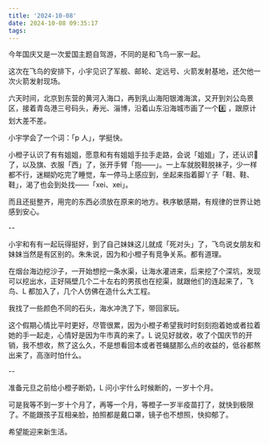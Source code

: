 ```yaml
---
title: '2024-10-08'
date: 2024-10-08 09:35:17
tags:
---
```


今年国庆又是一次爱国主题自驾游，不同的是和飞鸟一家一起。

这次在飞鸟的安排下，小宇见识了军舰、邮轮、定远号、火箭发射基地，还欠他一次火箭发射现场。

六天时间，北京到东营的黄河入海口，再到乳山海阳银滩海滨，又开到刘公岛景区，接着青岛港三号码头，寿光、淄博，沿着山东沿海城市画了一个8️⃣  ，跟原计划大差不差。

小宇学会了一个词：「p 人」，学挺快。

小橙子认识了有有姐姐，愿意和有有姐姐手拉手走路，会说「姐姐」了，还认识🚢 了，以及旗、衣服「西」了，张开手臂「抱——」。一上车就脱鞋脱袜子，少一样都不行，迷糊奶吃完了睡觉，车一停马上感应到，坐起来指着脚丫子「鞋、鞋、鞋」，渴了也会到处找——「xei、xei」。

而且还挺整齐，用完的东西必须放在原来的地方。秩序敏感期，有规律的世界让她感到安心。

--

小宇和有有一起玩得挺好，到了自己妹妹这儿就成「死对头」了，飞鸟说女朋友和妹妹当然是有区别的。朱朱说，因为和小橙子有竞争关系。都有道理。

在烟台海边挖沙子，一开始想挖一条水渠，让海水灌进来，后来挖了个深坑，发现可以挖出水，正好隔壁几个二十左右的男孩也在挖渠，就跟他们的连起来了，飞鸟、L 都加入了，几个人仿佛在造什么大工程。

我找了一些颜色不同的石头，海水冲洗了下，带回家玩。

这个假期心情比平时更好，尽管很累，因为小橙子希望我时时刻刻抱着她或者拉着她的手一起走，心情好是因为牛市真的来了。L 说见好就收，收了个国庆节的开销，我不想收，熬了这么久，不是想看回本或者苍蝇腿那么点的收益的，低谷都熬出来了，高涨时怕什么。

--

准备元旦之前给小橙子断奶，L 问小宇什么时候断的，一岁十个月。

可是我等不到一岁十个月了，再等一个月，等橙子一岁半疫苗打了，就快到极限了。不能跟孩子互相亲脸，拍照都是戴口罩，镜子也不想照，快抑郁了。

希望能迎来新生活。


